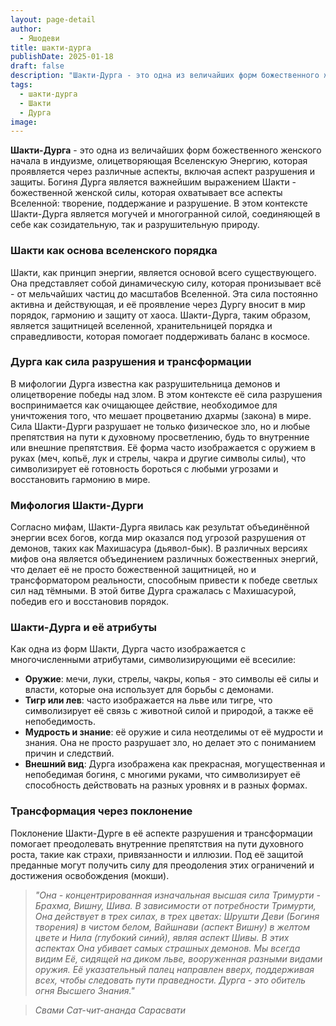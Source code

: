 ```yaml
---
layout: page-detail
author:
  - Яшодеви
title: шакти-дурга
publishDate: 2025-01-18
draft: false
description: "Шакти-Дурга - это одна из величайших форм божественного женского начала в индуизме, олицетворяющая Вселенскую Энергию, которая проявляется через различные аспекты, включая аспект разрушения и защиты. Богиня Дурга является выражением Шакти - божественной женской силы, которая охватывает все аспекты Вселенной: творение, поддержание и разрушение. В этом контексте Шакти-Дурга является могучей и многогранной силой, соединяющей в себе как созидательную, так и разрушительную природу."
tags:
  - шакти-дурга
  - Шакти
  - Дурга
image:
---
```

**Шакти-Дурга** - это одна из величайших форм божественного женского начала в индуизме, олицетворяющая Вселенскую Энергию, которая проявляется через различные аспекты, включая аспект разрушения и защиты. Богиня Дурга является важнейшим выражением Шакти - божественной женской силы, которая охватывает все аспекты Вселенной: творение, поддержание и разрушение. В этом контексте Шакти-Дурга является могучей и многогранной силой, соединяющей в себе как созидательную, так и разрушительную природу.

### Шакти как основа вселенского порядка

Шакти, как принцип энергии, является основой всего существующего. Она представляет собой динамическую силу, которая пронизывает всё - от мельчайших частиц до масштабов Вселенной. Эта сила постоянно активна и действующая, и её проявление через Дургу вносит в мир порядок, гармонию и защиту от хаоса. Шакти-Дурга, таким образом, является защитницей вселенной, хранительницей порядка и справедливости, которая помогает поддерживать баланс в космосе.

### Дурга как сила разрушения и трансформации

В мифологии Дурга известна как разрушительница демонов и олицетворение победы над злом. В этом контексте её сила разрушения воспринимается как очищающее действие, необходимое для уничтожения того, что мешает процветанию дхармы (закона) в мире. Сила Шакти-Дурги разрушает не только физическое зло, но и любые препятствия на пути к духовному просветлению, будь то внутренние или внешние препятствия.
Её форма часто изображается с оружием в руках (меч, копьё, лук и стрелы, чакра и другие символы силы), что символизирует её готовность бороться с любыми угрозами и восстановить гармонию в мире.

### Мифология Шакти-Дурги

Согласно мифам, Шакти-Дурга явилась как результат объединённой энергии всех богов, когда мир оказался под угрозой разрушения от демонов, таких как Махишасура (дьявол-бык). В различных версиях мифов она является объединением различных божественных энергий, что делает её не просто божественной защитницей, но и трансформатором реальности, способным привести к победе светлых сил над тёмными. В этой битве Дурга сражалась с Махишасурой, победив его и восстановив порядок.

### Шакти-Дурга и её атрибуты

Как одна из форм Шакти, Дурга часто изображается с многочисленными атрибутами, символизирующими её всесилие:

- **Оружие**: мечи, луки, стрелы, чакры, копья - это символы её силы и власти, которые она использует для борьбы с демонами.
- **Тигр или лев**: часто изображается на льве или тигре, что символизирует её связь с животной силой и природой, а также её непобедимость.
- **Мудрость и знание**: её оружие и сила неотделимы от её мудрости и знания. Она не просто разрушает зло, но делает это с пониманием причин и следствий.
- **Внешний вид**: Дурга изображена как прекрасная, могущественная и непобедимая богиня, с многими руками, что символизирует её способность действовать на разных уровнях и в разных формах.

### Трансформация через поклонение

Поклонение Шакти-Дурге в её аспекте разрушения и трансформации помогает преодолевать внутренние препятствия на пути духовного роста, такие как страхи, привязанности и иллюзии. Под её защитой преданные могут получить силу для преодоления этих ограничений и достижения освобождения (мокши).


>*"Она - концентрированная изначальная высшая сила Тримурти - Брахма, Вишну, Шива. В зависимости от потребности Тримурти, Она действует в трех силах, в трех цветах: Шрушти Деви (Богиня творения) в чистом белом, Вайшнави (аспект Вишну) в желтом цвете и Нила (глубокий синий), являя аспект Шивы. В этих аспектах Она убивает самых страшных демонов. Мы всегда видим Её, сидящей на диком льве, вооруженная разными видами оружия. Её указательный палец направлен вверх, поддерживая всех, чтобы следовать пути праведности. Дурга - это обитель огня Высшего Знания."*

>*Свами Сат-чит-ананда Сарасвати*
